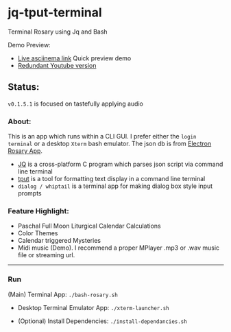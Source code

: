 # jq-tput-terminal

Terminal Rosary using Jq and Bash

Demo Preview:

* [Live asciinema link](https://asciinema.org/a/217793) Quick preview demo
* [Redundant Youtube version](https://youtu.be/PceKrX4uI-I)

## Status:

```v0.1.5.1``` is focused on tastefully applying audio

### About:

This is an app which runs within a CLI GUI. I prefer either the ```login terminal``` or a desktop ```Xterm``` bash emulator. The json db is from [Electron Rosary App](https://github.com/mezcel/electron-container).

* [JQ](https://stedolan.github.io/jq) is a cross-platform C program which parses json script via command line terminal
* [tput](https://ss64.com/bash/tput.html) is a tool for formatting text display in a command line terminal
* ```dialog / whiptail``` is a terminal app for making dialog box style input prompts

### Feature Highlight:

* Paschal Full Moon Liturgical Calendar Calculations
* Color Themes
* Calendar triggered Mysteries
* Midi music (Demo). I recommend a proper MPlayer .mp3 or .wav music file or streaming url.

---

### Run

(Main) Terminal App: ```./bash-rosary.sh```

- Desktop Terminal Emulator App: ```./xterm-launcher.sh```

- (Optional) Install Dependencies: ```./install-dependancies.sh```
